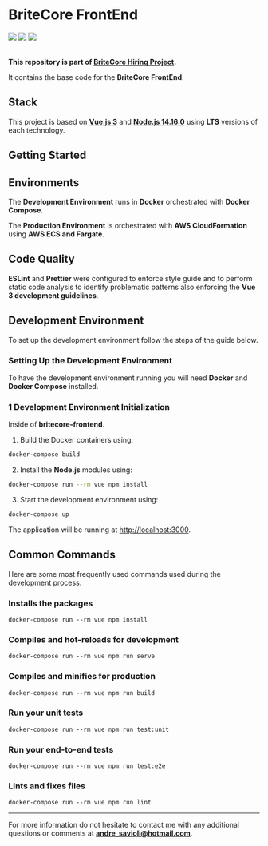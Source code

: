 # BriteCore FrontEnd

<div>
  <span>
    <img src="https://img.shields.io/badge/Vue%203-Compliant-20b120.svg">
  </span> 
  <span>
    <img src="https://img.shields.io/badge/lint-ESLint-0044ff.svg">
  </span>
  <span>
    <img src="https://img.shields.io/badge/code%20style-Prettier-ff3300.svg">
  </span>
</div>

</br>

**This repository is part of **[BriteCore Hiring Project](https://github.com/savioli/britecore-hiring-project.git)**.**

It contains the base code for the **BriteCore FrontEnd**.

## Stack

This project is based on **[Vue.js 3](https://vuejs.org/)** and **[Node.js 14.16.0](https://nodejs.org/)** using **LTS** versions of each technology.  

## Getting Started

## Environments

The **Development Environment** runs in **Docker** orchestrated with **Docker Compose**.  

The **Production Environment** is orchestrated with **AWS CloudFormation** using **AWS ECS and Fargate**.  

## Code Quality

**ESLint** and **Prettier** were configured to enforce style guide and to perform static code analysis to identify problematic patterns also enforcing the **Vue 3 development guidelines**.

## Development Environment

To set up the development environment follow the steps of the guide below.

### Setting Up the Development Environment

To have the development environment running you will need **Docker** and **Docker Compose** installed.

### 1 Development Environment Initialization

Inside of **britecore-frontend**.

1. Build the Docker containers using:

```bash
docker-compose build
```

2. Install the **Node.js** modules using:

```bash
docker-compose run --rm vue npm install
```

3. Start the development environment using:

```bash
docker-compose up
```

The application will be running at [http://localhost:3000](http://localhost:3000).

## Common Commands

Here are some most frequently used commands used during the development process.

### Installs the packages
```
docker-compose run --rm vue npm install
```

### Compiles and hot-reloads for development
```
docker-compose run --rm vue npm run serve
```

### Compiles and minifies for production
```
docker-compose run --rm vue npm run build
```

### Run your unit tests
```
docker-compose run --rm vue npm run test:unit
```

### Run your end-to-end tests
```
docker-compose run --rm vue npm run test:e2e
```

### Lints and fixes files
```
docker-compose run --rm vue npm run lint
```

---

For more information do not hesitate to contact me with any additional questions or comments at **andre_savioli@hotmail.com**.
